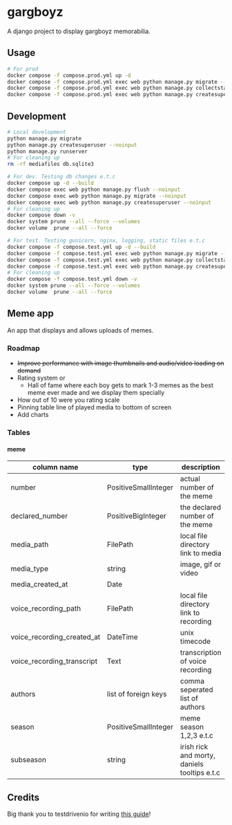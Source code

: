 # gargboyz

A django project to display gargboyz memorabilia. 

## Usage

```bash
# For prod
docker compose -f compose.prod.yml up -d
docker compose -f compose.prod.yml exec web python manage.py migrate --noinput
docker compose -f compose.prod.yml exec web python manage.py collectstatic --noinput --clear
docker compose -f compose.prod.yml exec web python manage.py createsuperuser --noinput
```

## Development

```bash
# Local development
python manage.py migrate
python manage.py createsuperuser --noinput
python manage.py runserver
# For cleaning up
rm -rf mediafiles db.sqlite3
```

```bash
# For dev. Testing db changes e.t.c
docker compose up -d --build
docker compose exec web python manage.py flush --noinput
docker compose exec web python manage.py migrate --noinput
docker compose exec web python manage.py createsuperuser --noinput
# For cleaning up
docker compose down -v
docker system prune --all --force --volumes
docker volume  prune --all --force
```

```bash
# For test. Testing gunicorn, nginx, logging, static files e.t.c
docker compose -f compose.test.yml up -d --build
docker compose -f compose.test.yml exec web python manage.py migrate --noinput
docker compose -f compose.test.yml exec web python manage.py collectstatic --noinput --clear
docker compose -f compose.test.yml exec web python manage.py createsuperuser --noinput
# For cleaning up
docker compose -f compose.test.yml down -v
docker system prune --all --force --volumes
docker volume  prune --all --force
```

## Meme app

An app that displays and allows uploads of memes.

### Roadmap

 - ~~Improve performance with image thumbnails and audio/video loading on demand~~
 - Rating system or 
    - Hall of fame where each boy gets to mark 1-3 memes as the best meme ever made and we display them specially
 - How out of 10 were you rating scale
 - Pinning table line of played media to bottom of screen
 - Add charts

### Tables

#### meme

| **column name**            | **type**             | **description**                              |
| -------------------------- | -------------------- | -------------------------------------------- |
| number                     | PositiveSmallInteger | actual number of the meme                    |
| declared_number            | PositiveBigInteger   | the declared number of the meme              |
| media_path                 | FilePath             | local file directory link to media           |
| media_type                 | string               | image, gif or video                          |
| media_created_at           | Date                 |                                              |
| voice_recording_path       | FilePath             | local file directory link to recording       |
| voice_recording_created_at | DateTime             | unix timecode                                |
| voice_recording_transcript | Text                 | transcription of voice recording             |
| authors                    | list of foreign keys | comma seperated list of authors              |
| season                     | PositiveSmallInteger | meme season 1,2,3 e.t.c                      |
| subseason                  | string               | irish rick and morty, daniels tooltips e.t.c |


## Credits

Big thank you to testdrivenio for writing [this guide](https://github.com/testdrivenio/django-on-docker)!
